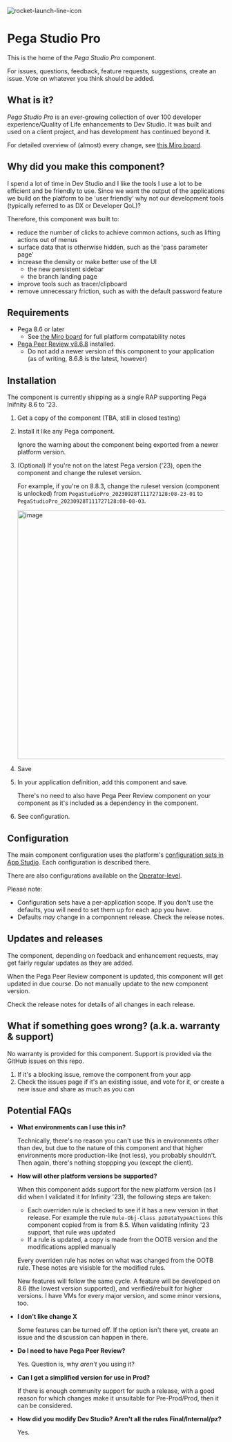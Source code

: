 ![rocket-launch-line-icon](https://github.com/sammich/PegaStudioPro/assets/1682127/39f93eb8-25c1-4f2e-a525-d7b090dfb198)

# Pega Studio Pro

This is the home of the *Pega Studio Pro* component.

For issues, questions, feedback, feature requests, suggestions, create an issue. Vote on whatever you think should be added.

## What is it?

*Pega Studio Pro* is an ever-growing collection of over 100 developer experience/Quality of Life enhancements to Dev Studio. It was built and used on a client project, and has development has continued beyond it.

For detailed overview of (almost) every change, see [this Miro board](https://miro.com/app/board/uXjVNWQE6xU=/?share_link_id=474308154811).

## Why did you make this component?

I spend a lot of time in Dev Studio and I like the tools I use a lot to be efficient and be friendly to use. Since we want the output of the applications we build on the platform to be 'user friendly' why not our development tools (typically referred to as DX or Developer QoL)?

Therefore, this component was built to:

- reduce the number of clicks to achieve common actions, such as lifting actions out of menus
- surface data that is otherwise hidden, such as the 'pass parameter page'
- increase the density or make better use of the UI
  - the new persistent sidebar
  - the branch landing page
- improve tools such as tracer/clipboard
- remove unnecessary friction, such as with the default password feature

## Requirements

- Pega 8.6 or later
  - See [the Miro board](https://miro.com/app/board/uXjVNWQE6xU=/?moveToWidget=3458764567999200990&cot=14) for full platform compatability notes
- [Pega Peer Review v8.6.8](https://community.pega.com/marketplace/components/peer-review-component) installed.
  - Do not add a newer version of this component to your application (as of writing, 8.6.8 is the latest, however)

## Installation

The component is currently shipping as a single RAP supporting Pega Inifnity 8.6 to '23.

1. Get a copy of the component (TBA, still in closed testing)
2. Install it like any Pega component.

   Ignore the warning about the component being exported from a newer platform version.
   
3. (Optional) If you're not on the latest Pega version ('23), open the component and change the ruleset version.

   For example, if you're on 8.8.3, change the ruleset version (component is unlocked) from
   `PegaStudioPro_20230928T111727128:08-23-01` to `PegaStudioPro_20230928T111727128:08-08-03`.

   <img width="575" alt="image" src="https://github.com/sammich/PegaStudioPro/assets/1682127/93821b9e-4f84-4c0c-93f9-fc27a7e680fe">

5. Save
6. In your application definition, add this component and save.

   There's no need to also have Pega Peer Review component on your component as it's included as a dependency in the component.
   
7. See configuration.
   
## Configuration

The main component configuration uses the platform's [configuration sets in App Studio](https://miro.com/app/board/uXjVNWQE6xU=/?moveToWidget=3458764568004912838&cot=14). Each configuration is described there.

There are also configurations available on the [Operator-level](https://miro.com/app/board/uXjVNWQE6xU=/?moveToWidget=3458764568005141127&cot=14).

Please note:

- Configuration sets have a per-application scope. If you don't use the defaults, you will need to set them up for each app you have.
- Defaults *may* change in a componnent release. Check the release notes.

## Updates and releases

The component, depending on feedback and enhancement requests, may get fairly regular updates as they are added.

When the Pega Peer Review component is updated, this component will get updated in due course. Do not manually update to the new component version.

Check the release notes for details of all changes in each release.

## What if something goes wrong? (a.k.a. warranty & support)

No warranty is provided for this component. Support is provided via the GitHub issues on this repo.

1. If it's a blocking issue, remove the component from your app
2. Check the issues page if it's an existing issue, and vote for it, or create a new issue and share as much as you can

## Potential FAQs

- **What environments can I use this in?**

  Technically, there's no reason you can't use this in environments other than dev, but due to the nature of this component
  and that higher environments more production-like (not less), you probably shouldn't. Then again, there's nothing stoppping
  you (except the client).

- **How will other platform versions be supported?**

  When this component adds support for the new platform version (as I did when I validated it for Infinity '23), the following steps are taken:

  - Each overriden rule is checked to see if it has a new version in that release. For example the rule `Rule-Obj-Class pzDataTypeActions` this component copied from is from 8.5. When validating Infinity '23 support, that rule was updated
  - If a rule is updated, a copy is made from the OOTB version and the modifications applied manually

  Every overriden rule has notes on what was changed from the OOTB rule. These notes are visisble for the modified rules.

  New features will follow the same cycle. A feature will be developed on 8.6 (the lowest version supported), and verified/rebuilt for higher versions. I have VMs for every major version, and some minor versions, too.

- **I don't like change X**

  Some features can be turned off. If the option isn't there yet, create an issue and the discussion can happen in there.

- **Do I need to have Pega Peer Review?**

  Yes. Question is, why *aren't* you using it?

- **Can I get a simplified version for use in Prod?**

  If there is enough community support for such a release, with a good reason for which changes make it unsuitable for Pre-Prod/Prod, then it can be considered.

- **How did you modify Dev Studio? Aren't all the rules Final/Internal/pz?**

  Yes.
